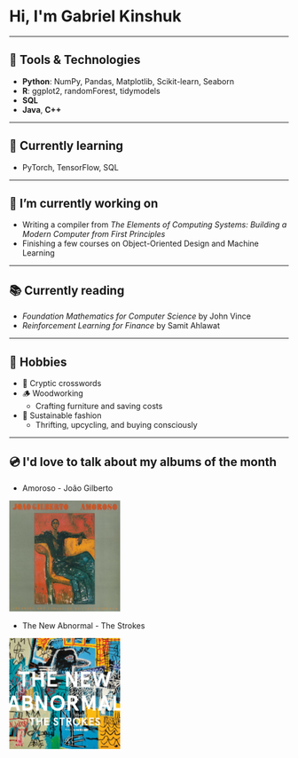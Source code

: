 # Hi, I'm Gabriel Kinshuk
___
## 🔧 Tools & Technologies
- **Python**: NumPy, Pandas, Matplotlib, Scikit-learn, Seaborn
- **R**: ggplot2, randomForest, tidymodels
- **SQL**
- **Java**, **C++**
___
## 🧠 Currently learning
* PyTorch, TensorFlow, SQL
___
## 🚧 I’m currently working on  
* Writing a compiler from *The Elements of Computing Systems: Building a Modern Computer from First Principles*
* Finishing a few courses on Object-Oriented Design and Machine Learning
___
## 📚 Currently reading
* *Foundation Mathematics for Computer Science* by John Vince  
* *Reinforcement Learning for Finance* by Samit Ahlawat
___
## 🌱 Hobbies
* 🧩 Cryptic crosswords  
* 🪵 Woodworking
  * Crafting furniture and saving costs
* 🧵 Sustainable fashion
  * Thrifting, upcycling, and buying consciously
___
<!-- ## 📜 Check out my recent thoughts:
* [Blog post 1](#)
* [Blog post 2](#)

___ -->
## 💿 I'd love to talk about my albums of the month
* Amoroso - João Gilberto
<img src="assets/João_Gilberto_–_Amoroso.png" alt="Amoroso" width="200" height="200">

* The New Abnormal - The Strokes
<img src="assets/TheNewAbnormal_TheStrokes.jpg" alt="The New Abnormal" width="200" height="200">

